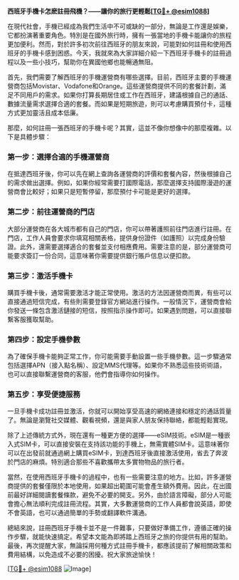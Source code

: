 **西班牙手機卡怎麽註冊飛機？——讓你的旅行更輕鬆[[TG💪+ @esim1088](https://t.me/s/esim1088)]**

在現代社會，手機已經成為我們生活中不可或缺的一部分，無論是工作還是娛樂，它都扮演著重要角色。特別是在國外旅行時，擁有一張當地的手機卡能讓你的旅程更加便利。然而，對於許多初次前往西班牙的朋友來說，可能對如何註冊和使用西班牙的手機卡感到困惑。今天，我就來為大家詳細介紹一下西班牙手機卡的註冊過程以及一些小技巧，幫助你在異國他鄉也能暢通無阻。

首先，我們需要了解西班牙的手機運營商有哪些選擇。目前，西班牙主要的手機運營商包括Movistar、Vodafone和Orange。這些運營商提供不同的套餐計劃，滿足不同用戶的需求。如果你打算長期居住或工作在西班牙，建議根據自己的通話、數據流量需求選擇合適的套餐。而如果是短期旅遊，則可以考慮購買預付卡，這種方式更加靈活且成本低廉。

那麼，如何註冊一張西班牙的手機卡呢？其實，這並不像你想像中的那麼複雜。以下是具體步驟：

### **第一步：選擇合適的手機運營商**
在抵達西班牙後，你可以先在網上查詢各運營商的評價和套餐內容，然後根據自己的需求做出選擇。例如，如果你經常需要打國際電話，那麼選擇支持國際漫遊的運營商會比較好；如果只是短暫停留，那麼預付卡可能是更好的選擇。

### **第二步：前往運營商的門店**
大部分運營商在各大城市都有自己的門店，你可以帶著護照前往門店進行註冊。在門店，工作人員會要求你填寫相關表格，提供身份證件（如護照）以完成身份驗證。此外，還需要選擇適合的套餐並支付相應費用。需要注意的是，部分運營商可能要求簽訂一份合同，這意味著你需要提供銀行賬戶信息以便扣款。

### **第三步：激活手機卡**
購買手機卡後，通常需要激活才能正常使用。激活的方法因運營商而異，有些可以直接通過短信完成，有些則需要登錄官方網站進行操作。一般情況下，運營商會給你發送一條包含激活鏈接的短信，按照指示操作即可。如果遇到問題，可以直接聯繫客服獲取幫助。

### **第四步：設定手機參數**
為了確保手機卡能夠正常工作，你可能需要手動設置一些手機參數。這一步驟通常包括選擇APN（接入點名稱）、設定MMS代理等。如果你不熟悉這些技術術語，也可以直接聯繫運營商的客服，他們會指導你如何操作。

### **第五步：享受便捷服務**
一旦手機卡成功註冊並激活，你就可以開始享受高速的網絡連接和穩定的通話質量了。無論是瀏覽社交媒體、觀看視頻，還是與家人朋友保持聯絡，都能輕鬆實現。

除了上述傳統方式外，現在還有一種更方便的選擇——eSIM技術。eSIM是一種嵌入式SIM卡，可以直接安裝在支持該功能的手機上，無需實體SIM卡。這意味著你可以在出發前就通過網上購買eSIM卡，到達西班牙後直接激活使用，省去了奔波於門店的麻煩。特別適合那些不喜歡攜帶太多實物物品的旅行者。

當然，在使用西班牙手機卡的過程中，也有一些需要注意的地方。比如，許多運營商提供的套餐僅限於本地使用，如果超出範圍可能會產生額外費用。因此，在出國前最好詳細閱讀套餐條款，避免不必要的開支。另外，由於語言障礙，部分人可能會擔心無法順利完成註冊流程。其實，大多數運營商的工作人員都會說英語，即使不會英語，也可以通過簡單的手勢或翻譯軟件溝通。

總結來說，註冊西班牙手機卡並不是一件難事，只要做好準備工作，遵循正確的操作步驟，就能快速搞定。希望本文能為即將踏上西班牙之旅的你提供有用的幫助。最後，再次提醒大家，無論採用何種方式註冊手機卡，都應該提前了解相關政策和費用結構，以免造成不必要的困擾。祝大家旅途愉快！

[[TG💪+ @esim1088](https://t.me/s/esim1088) ![Image](https://i.postimg.cc/4NQfJmqS/Snipaste-2025-05-13-00-14-12.png)]